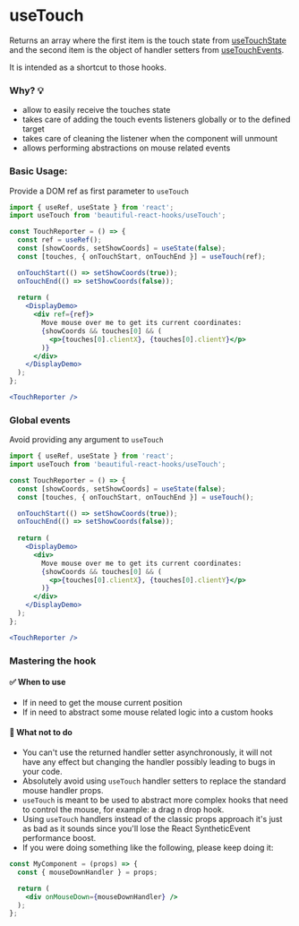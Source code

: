 # useTouch

Returns an array where the first item is the touch state from [useTouchState](./useTouchState.md) and the second item is the object of
handler setters from [useTouchEvents](./useTouchEvents.md).

It is intended as a shortcut to those hooks.

### Why? 💡

- allow to easily receive the touches state
- takes care of adding the touch events listeners globally or to the defined target
- takes care of cleaning the listener when the component will unmount
- allows performing abstractions on mouse related events

### Basic Usage:

Provide a DOM ref as first parameter to `useTouch`

```jsx harmony
import { useRef, useState } from 'react';
import useTouch from 'beautiful-react-hooks/useTouch';

const TouchReporter = () => {
  const ref = useRef();
  const [showCoords, setShowCoords] = useState(false);
  const [touches, { onTouchStart, onTouchEnd }] = useTouch(ref);

  onTouchStart(() => setShowCoords(true));
  onTouchEnd(() => setShowCoords(false));
  
  return (
    <DisplayDemo>
      <div ref={ref}>
        Move mouse over me to get its current coordinates:
        {showCoords && touches[0] && (
          <p>{touches[0].clientX}, {touches[0].clientY}</p>
        )}
      </div>
    </DisplayDemo>
  );
};

<TouchReporter />
```

### Global events

Avoid providing any argument to `useTouch`

```jsx harmony
import { useRef, useState } from 'react';
import useTouch from 'beautiful-react-hooks/useTouch';

const TouchReporter = () => {
  const [showCoords, setShowCoords] = useState(false);
  const [touches, { onTouchStart, onTouchEnd }] = useTouch();

  onTouchStart(() => setShowCoords(true));
  onTouchEnd(() => setShowCoords(false));
  
  return (
    <DisplayDemo>
      <div>
        Move mouse over me to get its current coordinates:
        {showCoords && touches[0] && (
          <p>{touches[0].clientX}, {touches[0].clientY}</p>
        )}
      </div>
    </DisplayDemo>
  );
};

<TouchReporter />
```

### Mastering the hook

#### ✅ When to use

- If in need to get the mouse current position
- If in need to abstract some mouse related logic into a custom hooks

#### 🛑 What not to do

- You can't use the returned handler setter asynchronously, it will not have any effect but changing the handler possibly leading to bugs in
  your code.
- Absolutely avoid using `useTouch` handler setters to replace the standard mouse handler props.
- `useTouch` is meant to be used to abstract more complex hooks that need to control the mouse, for example: a drag n drop hook.
- Using `useTouch` handlers instead of the classic props approach it's just as bad as it sounds since you'll lose the React SyntheticEvent
  performance boost.<br />
- If you were doing something like the following, please keep doing it:

```jsx harmony static noedit
const MyComponent = (props) => {
  const { mouseDownHandler } = props;

  return (
    <div onMouseDown={mouseDownHandler} />
  );
};
``` 
